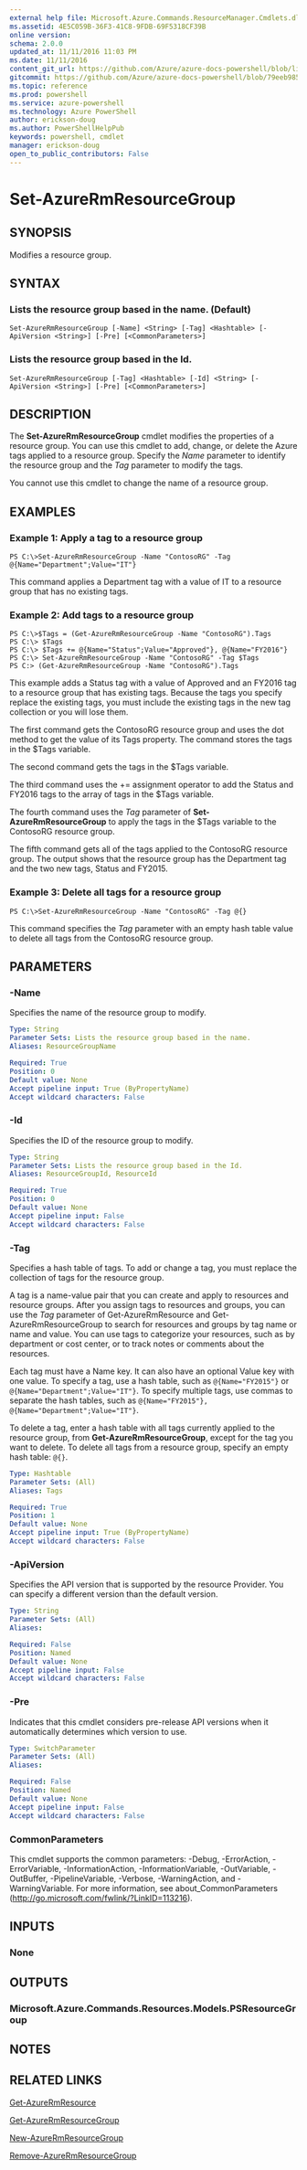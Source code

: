 ```yaml
---
external help file: Microsoft.Azure.Commands.ResourceManager.Cmdlets.dll-Help.xml
ms.assetid: 4E5C059B-36F3-41C8-9FDB-69F5318CF39B
online version: 
schema: 2.0.0
updated_at: 11/11/2016 11:03 PM
ms.date: 11/11/2016
content_git_url: https://github.com/Azure/azure-docs-powershell/blob/live/azureps-cmdlets-docs/ResourceManager/AzureRM.Resources/v3.3.0/Set-AzureRmResourceGroup.md
gitcommit: https://github.com/Azure/azure-docs-powershell/blob/79eeb985ea480979357fb4695832a0c3d29a48bf/azureps-cmdlets-docs/ResourceManager/AzureRM.Resources/v3.3.0/Set-AzureRmResourceGroup.md
ms.topic: reference
ms.prod: powershell
ms.service: azure-powershell
ms.technology: Azure PowerShell
author: erickson-doug
ms.author: PowerShellHelpPub
keywords: powershell, cmdlet
manager: erickson-doug
open_to_public_contributors: False
---
```


# Set-AzureRmResourceGroup

## SYNOPSIS
Modifies a resource group.

## SYNTAX

### Lists the resource group based in the name. (Default)
```
Set-AzureRmResourceGroup [-Name] <String> [-Tag] <Hashtable> [-ApiVersion <String>] [-Pre] [<CommonParameters>]
```

### Lists the resource group based in the Id.
```
Set-AzureRmResourceGroup [-Tag] <Hashtable> [-Id] <String> [-ApiVersion <String>] [-Pre] [<CommonParameters>]
```

## DESCRIPTION
The **Set-AzureRmResourceGroup** cmdlet modifies the properties of a resource group.
You can use this cmdlet to add, change, or delete the Azure tags applied to a resource group.
Specify the *Name* parameter to identify the resource group and the *Tag* parameter to modify the tags.

You cannot use this cmdlet to change the name of a resource group.

## EXAMPLES

### Example 1: Apply a tag to a resource group
```
PS C:\>Set-AzureRmResourceGroup -Name "ContosoRG" -Tag @{Name="Department";Value="IT"}
```

This command applies a Department tag with a value of IT to a resource group that has no existing tags.

### Example 2: Add tags to a resource group
```
PS C:\>$Tags = (Get-AzureRmResourceGroup -Name "ContosoRG").Tags
PS C:\> $Tags
PS C:\> $Tags += @{Name="Status";Value="Approved"}, @{Name="FY2016"}
PS C:\> Set-AzureRmResourceGroup -Name "ContosoRG" -Tag $Tags
PS C:> (Get-AzureRmResourceGroup -Name "ContosoRG").Tags
```

This example adds a Status tag with a value of Approved and an FY2016 tag to a resource group that has existing tags.
Because the tags you specify replace the existing tags, you must include the existing tags in the new tag collection or you will lose them.

The first command gets the ContosoRG resource group and uses the dot method to get the value of its Tags property.
The command stores the tags in the $Tags variable.

The second command gets the tags in the $Tags variable.

The third command uses the += assignment operator to add the Status and FY2016 tags to the array of tags in the $Tags variable.

The fourth command uses the *Tag* parameter of **Set-AzureRmResourceGroup** to apply the tags in the $Tags variable to the ContosoRG resource group.

The fifth command gets all of the tags applied to the ContosoRG resource group.
The output shows that the resource group has the Department tag and the two new tags, Status and FY2015.

### Example 3: Delete all tags for a resource group
```
PS C:\>Set-AzureRmResourceGroup -Name "ContosoRG" -Tag @{}
```

This command specifies the *Tag* parameter with an empty hash table value to delete all tags from the ContosoRG resource group.

## PARAMETERS

### -Name
Specifies the name of the resource group to modify.

```yaml
Type: String
Parameter Sets: Lists the resource group based in the name.
Aliases: ResourceGroupName

Required: True
Position: 0
Default value: None
Accept pipeline input: True (ByPropertyName)
Accept wildcard characters: False
```

### -Id
Specifies the ID of the resource group to modify.

```yaml
Type: String
Parameter Sets: Lists the resource group based in the Id.
Aliases: ResourceGroupId, ResourceId

Required: True
Position: 0
Default value: None
Accept pipeline input: False
Accept wildcard characters: False
```

### -Tag
Specifies a hash table of tags.
To add or change a tag, you must replace the collection of tags for the resource group.

A tag is a name-value pair that you can create and apply to resources and resource groups.
After you assign tags to resources and groups, you can use the *Tag* parameter of Get-AzureRmResource and Get-AzureRmResourceGroup to search for resources and groups by tag name or name and value.
You can use tags to categorize your resources, such as by department or cost center, or to track notes or comments about the resources.

Each tag must have a Name key.
It can also have an optional Value key with one value.
To specify a tag, use a hash table, such as `@{Name="FY2015"}` or `@{Name="Department";Value="IT"}`.
To specify multiple tags, use commas to separate the hash tables, such as `@{Name="FY2015"}, @{Name="Department";Value="IT"}`.

To delete a tag, enter a hash table with all tags currently applied to the resource group, from **Get-AzureRmResourceGroup**, except for the tag you want to delete.
To delete all tags from a resource group, specify an empty hash table: `@{}`.

```yaml
Type: Hashtable
Parameter Sets: (All)
Aliases: Tags

Required: True
Position: 1
Default value: None
Accept pipeline input: True (ByPropertyName)
Accept wildcard characters: False
```

### -ApiVersion
Specifies the API version that is supported by the resource Provider.
You can specify a different version than the default version.

```yaml
Type: String
Parameter Sets: (All)
Aliases: 

Required: False
Position: Named
Default value: None
Accept pipeline input: False
Accept wildcard characters: False
```

### -Pre
Indicates that this cmdlet considers pre-release API versions when it automatically determines which version to use.

```yaml
Type: SwitchParameter
Parameter Sets: (All)
Aliases: 

Required: False
Position: Named
Default value: None
Accept pipeline input: False
Accept wildcard characters: False
```

### CommonParameters
This cmdlet supports the common parameters: -Debug, -ErrorAction, -ErrorVariable, -InformationAction, -InformationVariable, -OutVariable, -OutBuffer, -PipelineVariable, -Verbose, -WarningAction, and -WarningVariable. For more information, see about_CommonParameters (http://go.microsoft.com/fwlink/?LinkID=113216).

## INPUTS

### None

## OUTPUTS

### Microsoft.Azure.Commands.Resources.Models.PSResourceGroup

## NOTES

## RELATED LINKS

[Get-AzureRmResource](xref:ResourceManager/AzureRM.Resources/v3.3.0/Get-AzureRmResource.md)

[Get-AzureRmResourceGroup](xref:ResourceManager/AzureRM.Resources/v3.3.0/Get-AzureRmResourceGroup.md)

[New-AzureRmResourceGroup](xref:ResourceManager/AzureRM.Resources/v3.3.0/New-AzureRmResourceGroup.md)

[Remove-AzureRmResourceGroup](xref:ResourceManager/AzureRM.Resources/v3.3.0/Remove-AzureRmResourceGroup.md)


